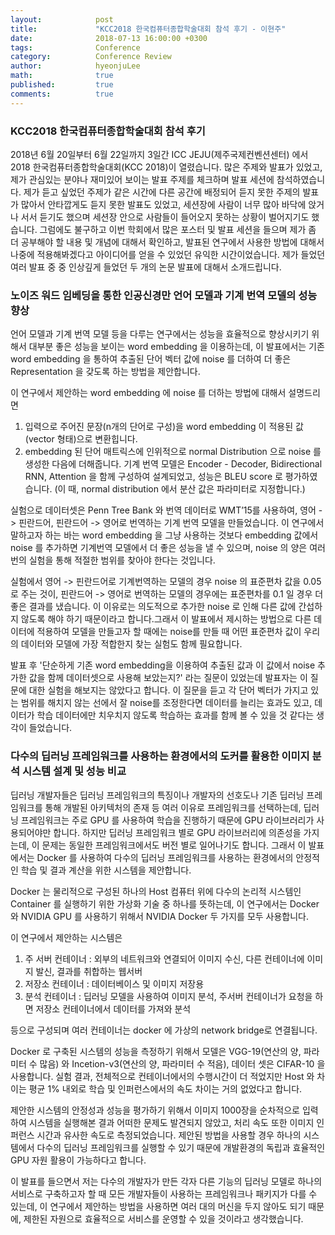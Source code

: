 ```yaml
---
layout:            post
title:             "KCC2018 한국컴퓨터종합학술대회 참석 후기 - 이현주"
date:              2018-07-13 16:00:00 +0300
tags:              Conference
category:          Conference Review
author:            hyeonjuLee
math:              true
published:         true
comments:          true
---
```


### KCC2018 한국컴퓨터종합학술대회 참석 후기

2018년 6월 20일부터 6월 22일까지 3일간 ICC JEJU(제주국제컨벤션센터) 에서 2018 한국컴퓨터종합학술대회(KCC 2018)이 열렸습니다.
많은 주제와 발표가 있었고, 제가 관심있는 분야나 재미있어 보이는 발표 주제를 체크하며 발표 세션에 참석하였습니다. 제가 듣고 싶었던 주제가 같은 시간에 다른 공간에 배정되어 듣지 못한 주제의 발표가 많아서 안타깝게도 듣지 못한 발표도 있었고, 세션장에 사람이 너무 많아 바닥에 앉거나 서서 듣기도 했으며 세션장 안으로 사람들이 들어오지 못하는 상황이 벌어지기도 했습니다.
그럼에도 불구하고 이번 학회에서 많은 포스터 및 발표 세션을 들으며 제가 좀 더 공부해야 할 내용 및 개념에 대해서 확인하고, 발표된 연구에서 사용한 방법에 대해서 나중에 적용해봐겠다고 아이디어를 얻을 수 있었던 유익한 시간이었습니다.
제가 들었던 여러 발표 중 중 인상깊게 들었던 두 개의 논문 발표에 대해서 소개드립니다.

### 노이즈 워드 임베딩을 통한 인공신경만 언어 모델과 기계 번역 모델의 성능 향상

언어 모델과 기계 번역 모델 등을 다루는 연구에서는 성능을 효율적으로 향상시키기 위해서 대부분 좋은 성능을 보이는 word embedding 을 이용하는데, 이 발표에서는 기존 word embedding 을 통하여 추출된 단어 벡터 값에 noise 를 더하여 더 좋은 Representation 을 갖도록 하는 방법을 제안합니다.

이 연구에서 제안하는 word embedding 에 noise 를 더하는 방법에 대해서 설명드리면
1. 입력으로 주어진 문장(n개의 단어로 구성)을 word embedding 이 적용된 값(vector 형태)으로 변환힙니다.
2. embedding 된 단어 매트릭스에 인위적으로 normal Distribution 으로 noise 를 생성한 다음에 더해줍니다.
기계 번역 모델은 Encoder - Decoder, Bidirectional RNN, Attention 을 함께 구성하여 설계되었고, 성능은 BLEU score 로 평가하였습니다.
(이 때, normal distribution 에서 분산 값은 파라미터로 지정합니다.)

실험으로 데이터셋은 Penn Tree Bank 와 번역 데이터로 WMT’15를 사용하여, 영어 -> 핀란드어, 핀란드어 -> 영어로 번역하는 기계 번역 모델을 만들었습니다. 이 연구에서 말하고자 하는 바는 word embedding 을 그냥 사용하는 것보다 embedding 값에서 noise 를 추가하면 기계번역 모델에서 더 좋은 성능을 낼 수 있으며, noise 의 양은 여러 번의 실험을 통해 적절한 범위를 찾아야 한다는 것입니다.

실험에서 영어 -> 핀란드어로 기계번역하는 모델의 경우 noise 의 표준편차 값을 0.05 로 주는 것이, 핀란드어 -> 영어로 번역하는 모델의 경우에는 표준편차를 0.1 일 경우 더 좋은 결과를 냈습니다. 이 이유로는 의도적으로 추가한 noise 로 인해 다른 값에 간섭하지 않도록 해야 하기 때문이라고 합니다.그래서 이 발표에서 제시하는 방법으로 다른 데이터에 적용하여 모델을 만들고자 할 때에는 noise를 만들 때 어떤 표준편차 값이 우리의 데이터와 모델에 가장 적합한지 찾는 실험도 함께 필요합니다.

발표 후 '단순하게 기존 word embedding을 이용하여 추출된 값과 이 값에서 noise 추가한 값을 함께 데이터셋으로 사용해 보았는지?' 라는 질문이 있었는데 발표자는 이 질문에 대한 실험을 해보지는 않았다고 합니다.
이 질문을 듣고 각 단어 벡터가 가지고 있는 범위를 해치지 않는 선에서 잘 noise를 조정한다면 데이터를 늘리는 효과도 있고, 데이터가 학습 데이터에만 치우치지 않도록 학습하는 효과를 함께 볼 수 있을 것 같다는 생각이 들었습니다.

### 다수의 딥러닝 프레임워크를 사용하는 환경에서의 도커를 활용한 이미지 분석 시스템 설계 및 성능 비교

 딥러닝 개발자들은 딥러닝 프레임워크의 특징이나 개발자의 선호도나 기존 딥러닝 프레임워크를 통해 개발된 아키텍처의 존재 등 여러 이유로 프레임워크를 선택하는데, 딥러닝 프레임워크는 주로 GPU 를 사용하여 학습을 진행하기 때문에 GPU 라이브러리가 사용되어야만 합니다. 하지만 딥러닝 프레임워크 별로 GPU 라이브러리에 의존성을 가지는데, 이 문제는 동일한 프레임워크에서도 버전 별로 일어나기도 합니다. 그래서 이 발표에서는 Docker 를 사용하여 다수의 딥러닝 프레임워크를 사용하는 환경에서의 안정적인 학습 및 결과 계산을 위한 시스템을 제안합니다.

 Docker 는 물리적으로 구성된 하나의 Host 컴퓨터 위에 다수의 논리적 시스템인 Container 를 실행하기 위한 가상화 기술 중 하나를 뜻하는데, 이 연구에서는 Docker 와 NVIDIA GPU 를 사용하기 위해서 NVIDIA Docker 두 가지를 모두 사용합니다.

이 연구에서 제안하는 시스템은

1. 주 서버 컨테이너 : 외부의 네트워크와 연결되어 이미지 수신, 다른 컨테이너에 이미지 발신, 결과를 취합하는 웹서버
2. 저장소 컨테이너 : 데이터베이스 및 이미지 저장용
3. 분석 컨테이너 : 딥러닝 모델을 사용하여 이미지 분석, 주서버 컨테이너가 요청을 하면 저장소 컨테이너에서 데이터를 가져와 분석

등으로 구성되며 여러 컨테이너는 docker 에 가상의 network bridge로 연결됩니다.

Docker 로 구축된 시스템의 성능을 측정하기 위해서 모델은 VGG-19(연산의 양, 파라미터 수 많음) 와 Incetion-v3(연산의 양, 파라미터 수 적음), 데이터 셋은 CIFAR-10 을 사용합니다. 실험 결과, 전체적으로 컨테이너에서의 수행시간이 더 적었지만 Host 와 차이는 평균 1% 내외로 학습 및 인퍼런스에서의 속도 차이는 거의 없었다고 합니다.

제안한 시스템의 안정성과 성능을 평가하기 위해서 이미지 1000장을 순차적으로 입력하여 시스템을 실행해본 결과 어떠한 문제도 발견되지 않았고, 처리 속도 또한 이미지 인퍼런스 시간과 유사한 속도로 측정되었습니다.
제안된 방법을 사용할 경우 하나의 시스템에서 다수의 딥러닝 프레임워크를 실행할 수 있기 때문에 개발환경의 독립과 효율적인 GPU 자원 활용이 가능하다고 합니다.

이 발표를 들으면서 저는 다수의 개발자가 만든 각자 다른 기능의 딥러닝 모델로 하나의 서비스로 구축하고자 할 때 모든 개발자들이 사용하는 프레임워크나 패키지가 다를 수 있는데, 이 연구에서 제안하는 방법을 사용하면 여러 대의 머신을 두지 않아도 되기 때문에, 제한된 자원으로 효율적으로 서비스를 운영할 수 있을 것이라고 생각했습니다.
